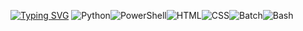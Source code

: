 [![Typing SVG](https://readme-typing-svg.demolab.com/?lines=J.Barrett;Cybersecurity,+AI,+CV)](https://git.io/typing-svg)
![Python](https://img.shields.io/badge/-Python-black?style=flat-square&logo=python)![PowerShell](https://img.shields.io/badge/-PowerShell-black?style=flat-square&logo=powershell)![HTML](https://img.shields.io/badge/-HTML-black?style=flat-square&logo=html5)![CSS](https://img.shields.io/badge/-CSS-black?style=flat-square&logo=css3)![Batch](https://img.shields.io/badge/-Batch-black?style=flat-square&logo=windows)![Bash](https://img.shields.io/badge/-Bash-black?style=flat-square&logo=gnu-bash)
